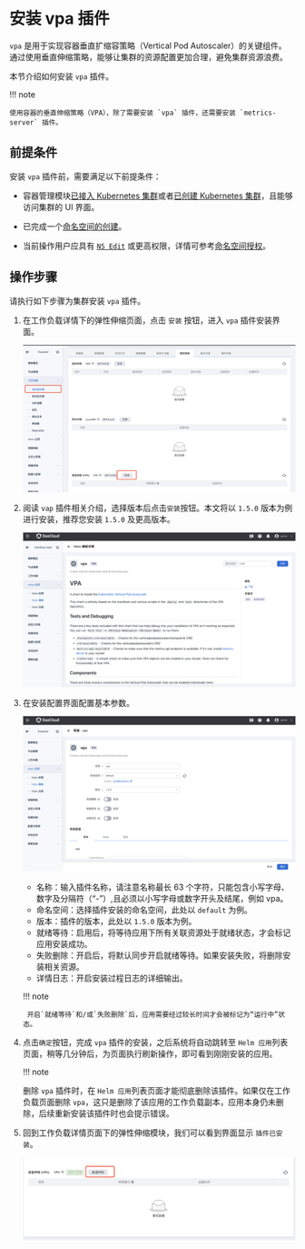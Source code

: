 # 安装 vpa 插件

`vpa` 是用于实现容器垂直扩缩容策略（Vertical Pod Autoscaler）的关键组件。
通过使用垂直伸缩策略，能够让集群的资源配置更加合理，避免集群资源浪费。

本节介绍如何安装 `vpa` 插件。

!!! note

    使用容器的垂直伸缩策略（VPA），除了需要安装 `vpa` 插件，还需要安装 `metrics-server` 插件。

## 前提条件

安装 `vpa` 插件前，需要满足以下前提条件：

- 容器管理模块[已接入 Kubernetes 集群](../clusters/integrate-cluster.md)或者[已创建 Kubernetes 集群](../clusters/create-cluster.md)，且能够访问集群的 UI 界面。

- 已完成一个[命名空间的创建](../namespaces/createns.md)。

- 当前操作用户应具有 [`NS Edit`](../permissions/permission-brief.md#ns-edit) 或更高权限，详情可参考[命名空间授权](../namespaces/createns.md)。

## 操作步骤

请执行如下步骤为集群安装 `vpa` 插件。

1. 在工作负载详情下的弹性伸缩页面，点击 `安装` 按钮，进入 `vpa` 插件安装界面。

    ![工作负载](../../images/installvpa.png)

2. 阅读 `vap` 插件相关介绍，选择版本后点击`安装`按钮。本文将以 `1.5.0` 版本为例进行安装，推荐您安装 `1.5.0` 及更高版本。

    ![工作负载](../../images/installvpa1.png)

3. 在安装配置界面配置基本参数。

    ![工作负载](../../images/installvpa2.png)

    - 名称：输入插件名称，请注意名称最长 63 个字符，只能包含小写字母、数字及分隔符（“-”）,且必须以小写字母或数字开头及结尾，例如 vpa。
    - 命名空间：选择插件安装的命名空间，此处以 `default` 为例。
    - 版本：插件的版本，此处以 `1.5.0` 版本为例。
    - 就绪等待：启用后，将等待应用下所有关联资源处于就绪状态，才会标记应用安装成功。
    - 失败删除：开启后，将默认同步开启就绪等待。如果安装失败，将删除安装相关资源。
    - 详情日志：开启安装过程日志的详细输出。

    !!! note

        开启`就绪等待`和/或`失败删除`后，应用需要经过较长时间才会被标记为“运行中”状态。

5. 点击`确定`按钮，完成 `vpa` 插件的安装，之后系统将自动跳转至 `Helm 应用`列表页面，稍等几分钟后，为页面执行刷新操作，即可看到刚刚安装的应用。

    !!! note

    删除 `vpa` 插件时，在 `Helm 应用`列表页面才能彻底删除该插件。如果仅在工作负载页面删除 `vpa`，这只是删除了该应用的工作负载副本，应用本身仍未删除，后续重新安装该插件时也会提示错误。

6. 回到工作负载详情页面下的弹性伸缩模块，我们可以看到界面显示 `插件已安装`。

    ![工作负载](../../images/installvpa3.png)
